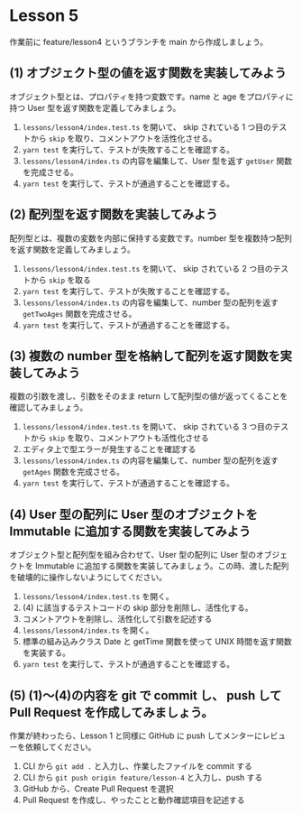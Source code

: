 # Lesson 5

作業前に feature/lesson4 というブランチを main から作成しましょう。

## (1) オブジェクト型の値を返す関数を実装してみよう

オブジェクト型とは、プロパティを持つ変数です。name と age をプロパティに持つ User 型を返す関数を定義してみましょう。

1. `lessons/lesson4/index.test.ts` を開いて、 skip されている 1 つ目のテストから `skip` を取り、コメントアウトを活性化させる。
1. `yarn test` を実行して、テストが失敗することを確認する。
1. `lessons/lesson4/index.ts` の内容を編集して、User 型を返す `getUser` 関数を完成させる。
1. `yarn test` を実行して、テストが通過することを確認する。

## (2) 配列型を返す関数を実装してみよう

配列型とは、複数の変数を内部に保持する変数です。number 型を複数持つ配列を返す関数を定義してみましょう。

1. `lessons/lesson4/index.test.ts` を開いて、 skip されている 2 つ目のテストから `skip` を取る
1. `yarn test` を実行して、テストが失敗することを確認する。
1. `lessons/lesson4/index.ts` の内容を編集して、number 型の配列を返す `getTwoAges` 関数を完成させる。
1. `yarn test` を実行して、テストが通過することを確認する。

## (3) 複数の number 型を格納して配列を返す関数を実装してみよう

複数の引数を渡し、引数をそのまま return して配列型の値が返ってくることを確認してみましょう。

1. `lessons/lesson4/index.test.ts` を開いて、 skip されている 3 つ目のテストから `skip` を取り、コメントアウトも活性化させる
1. エディタ上で型エラーが発生することを確認する
1. `lessons/lesson4/index.ts` の内容を編集して、number 型の配列を返す `getAges` 関数を完成させる。
1. `yarn test` を実行して、テストが通過することを確認する。

## (4) User 型の配列に User 型のオブジェクトを Immutable に追加する関数を実装してみよう

オブジェクト型と配列型を組み合わせて、User 型の配列に User 型のオブジェクトを Immutable に追加する関数を実装してみましょう。この時、渡した配列を破壊的に操作しないようにしてください。

1. `lessons/lesson4/index.test.ts` を開く。
1. (4) に該当するテストコードの skip 部分を削除し、活性化する。
1. コメントアウトを削除し、活性化して引数を記述する
1. `lessons/lesson4/index.ts` を開く。
1. 標準の組み込みクラス Date と getTime 関数を使って UNIX 時間を返す関数を実装する。
1. `yarn test` を実行して、テストが通過することを確認する。

## (5) (1)〜(4)の内容を git で commit し、 push して Pull Request を作成してみましょう。

作業が終わったら、Lesson 1 と同様に GitHub に push してメンターにレビューを依頼してください。

1. CLI から `git add .` と入力し、作業したファイルを commit する
1. CLI から `git push origin feature/lesson-4` と入力し、push する
1. GitHub から、Create Pull Request を選択
1. Pull Request を作成し、やったことと動作確認項目を記述する
